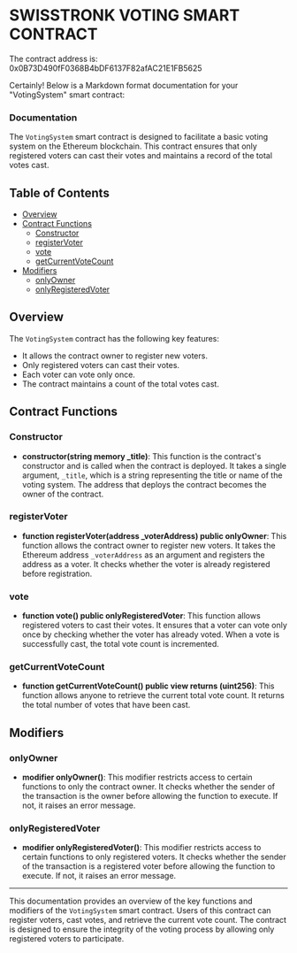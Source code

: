 # SWISSTRONK VOTING SMART CONTRACT 

The contract address is: 0x0B73D490fF0368B4bDF6137F82afAC21E1FB5625 

Certainly! Below is a Markdown format documentation for your "VotingSystem" smart contract:

### Documentation

The `VotingSystem` smart contract is designed to facilitate a basic voting system on the Ethereum blockchain. This contract ensures that only registered voters can cast their votes and maintains a record of the total votes cast.

## Table of Contents

- [Overview](#overview)
- [Contract Functions](#contract-functions)
  - [Constructor](#constructor)
  - [registerVoter](#registervoter)
  - [vote](#vote)
  - [getCurrentVoteCount](#getcurrentvotecount)
- [Modifiers](#modifiers)
  - [onlyOwner](#onlyowner)
  - [onlyRegisteredVoter](#onlyregisteredvoter)

## Overview

The `VotingSystem` contract has the following key features:

- It allows the contract owner to register new voters.
- Only registered voters can cast their votes.
- Each voter can vote only once.
- The contract maintains a count of the total votes cast.

## Contract Functions

### Constructor

- **constructor(string memory _title)**: This function is the contract's constructor and is called when the contract is deployed. It takes a single argument, `_title`, which is a string representing the title or name of the voting system. The address that deploys the contract becomes the owner of the contract.

### registerVoter

- **function registerVoter(address _voterAddress) public onlyOwner**: This function allows the contract owner to register new voters. It takes the Ethereum address `_voterAddress` as an argument and registers the address as a voter. It checks whether the voter is already registered before registration.

### vote

- **function vote() public onlyRegisteredVoter**: This function allows registered voters to cast their votes. It ensures that a voter can vote only once by checking whether the voter has already voted. When a vote is successfully cast, the total vote count is incremented.

### getCurrentVoteCount

- **function getCurrentVoteCount() public view returns (uint256)**: This function allows anyone to retrieve the current total vote count. It returns the total number of votes that have been cast.

## Modifiers

### onlyOwner

- **modifier onlyOwner()**: This modifier restricts access to certain functions to only the contract owner. It checks whether the sender of the transaction is the owner before allowing the function to execute. If not, it raises an error message.

### onlyRegisteredVoter

- **modifier onlyRegisteredVoter()**: This modifier restricts access to certain functions to only registered voters. It checks whether the sender of the transaction is a registered voter before allowing the function to execute. If not, it raises an error message.

---

This documentation provides an overview of the key functions and modifiers of the `VotingSystem` smart contract. Users of this contract can register voters, cast votes, and retrieve the current vote count. The contract is designed to ensure the integrity of the voting process by allowing only registered voters to participate.
